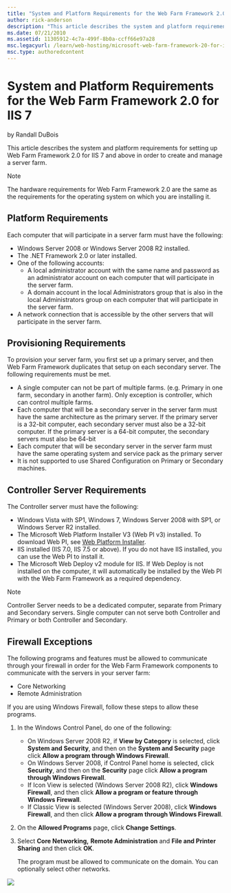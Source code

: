 ```yaml
---
title: "System and Platform Requirements for the Web Farm Framework 2.0 for IIS 7"
author: rick-anderson
description: "This article describes the system and platform requirements for setting up Web Farm Framework 2.0 for IIS 7 and above in order to create and manage a server..."
ms.date: 07/21/2010
ms.assetid: 11305912-4c7a-499f-8b0a-ccff66e97a28
msc.legacyurl: /learn/web-hosting/microsoft-web-farm-framework-20-for-iis-7/system-and-platform-requirements-for-the-web-farm-framework-20-for-iis
msc.type: authoredcontent
---
```

System and Platform Requirements for the Web Farm Framework 2.0 for IIS 7
====================
by Randall DuBois

This article describes the system and platform requirements for setting up Web Farm Framework 2.0 for IIS 7 and above in order to create and manage a server farm.

> [!NOTE]
> The hardware requirements for Web Farm Framework 2.0 are the same as the requirements for the operating system on which you are installing it.

## Platform Requirements

Each computer that will participate in a server farm must have the following:

- Windows Server 2008 or Windows Server 2008 R2 installed.
- The .NET Framework 2.0 or later installed.
- One of the following accounts:
    - A local administrator account with the same name and password as an administrator account on each computer that will participate in the server farm.
    - A domain account in the local Administrators group that is also in the local Administrators group on each computer that will participate in the server farm.
- A network connection that is accessible by the other servers that will participate in the server farm.

## Provisioning Requirements

To provision your server farm, you first set up a primary server, and then Web Farm Framework duplicates that setup on each secondary server. The following requirements must be met.

- A single computer can not be part of multiple farms. (e.g. Primary in one farm, secondary in another farm). Only exception is controller, which can control multiple farms.
- Each computer that will be a secondary server in the server farm must have the same architecture as the primary server. If the primary server is a 32-bit computer, each secondary server must also be a 32-bit computer. If the primary server is a 64-bit computer, the secondary servers must also be 64-bit
- Each computer that will be secondary server in the server farm must have the same operating system and service pack as the primary server
- It is not supported to use Shared Configuration on Primary or Secondary machines.

## Controller Server Requirements

The Controller server must have the following:

- Windows Vista with SP1, Windows 7, Windows Server 2008 with SP1, or Windows Server R2 installed.
- The Microsoft Web Platform Installer V3 (Web PI v3) installed. To download Web PI, see [Web Platform Installer](https://www.microsoft.com/web/downloads/platform.aspx "Web Platform Installer").
- IIS installed (IIS 7.0, IIS 7.5 or above). If you do not have IIS installed, you can use the Web PI to install it.
- The Microsoft Web Deploy v2 module for IIS. If Web Deploy is not installed on the computer, it will automatically be installed by the Web PI with the Web Farm Framework as a required dependency.

> [!NOTE]
> Controller Server needs to be a dedicated computer, separate from Primary and Secondary servers. Single computer can not serve both Controller and Primary or both Controller and Secondary.

## Firewall Exceptions

The following programs and features must be allowed to communicate through your firewall in order for the Web Farm Framework components to communicate with the servers in your server farm:

- Core Networking
- Remote Administration

If you are using Windows Firewall, follow these steps to allow these programs.

1. In the Windows Control Panel, do one of the following: 

    - On Windows Server 2008 R2, if **View by Category** is selected, click **System and Security**, and then on the **System and Security** page click **Allow a program through Windows Firewall**.
    - On Windows Server 2008, if Control Panel home is selected, click **Security**, and then on the **Security** page click **Allow a program through Windows Firewall**.
    - If Icon View is selected (Windows Server 2008 R2), click **Windows Firewall**, and then click **Allow a program or feature through Windows Firewall**.
    - If Classic View is selected (Windows Server 2008), click **Windows Firewall**, and then click **Allow a program through Windows Firewall**.
2. On the **Allowed Programs** page, click **Change Settings**.
3. Select **Core Networking,** **Remote Administration** and **File and Printer Sharing** and then click **OK**.  
  
   The program must be allowed to communicate on the domain. You can optionally select other networks.

![](system-and-platform-requirements-for-the-web-farm-framework-20-for-iis/_static/image1.png)
